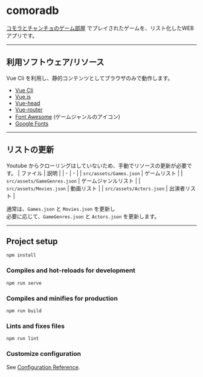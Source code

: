 # comoradb

[コモラとチャンチョのゲーム部屋](https://www.youtube.com/channel/UC5fwtXKwDpgboOud4DbjQTg/videos) でプレイされたゲームを、リスト化したWEBアプリです。

---

## 利用ソフトウェア/リソース

Vue Cli を利用し、静的コンテンツとしてブラウザのみで動作します。

* [Vue Cli](https://cli.vuejs.org)
* [Vue.js](https://jp.vuejs.org/index.html)
* [Vue-head](https://www.npmjs.com/package/vue-head)
* [Vue-router](https://router.vuejs.org/ja/)
* [Font Awesome](https://fontawesome.com) (ゲームジャンルのアイコン)
* [Google Fonts](https://googlefonts.github.io/japanese/#roundedmplus1c)

---

## リストの更新

Youtube からクローリングはしていないため、手動でリソースの更新が必要です。
| ファイル | 説明 |
| - | - |
| `src/assets/Games.json` | ゲームリスト |
| `src/assets/GameGenres.json` | ゲームジャンルリスト |
| `src/assets/Movies.json` | 動画リスト |
| `src/assets/Actors.json` | 出演者リスト |

通常は、`Games.json` と `Movies.json` を更新し  
必要に応じて、`GameGenres.json` と `Actors.json` を更新します。

---

## Project setup
```
npm install
```

### Compiles and hot-reloads for development
```
npm run serve
```

### Compiles and minifies for production
```
npm run build
```

### Lints and fixes files
```
npm run lint
```

### Customize configuration
See [Configuration Reference](https://cli.vuejs.org/config/).
